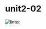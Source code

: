 # unit2-02
 [![linter](https://github.com/adrienroy1890/adrienroy1890/workflows/linter/badge.svg)](https://github.com/marketplace/actions/super-linter)         

